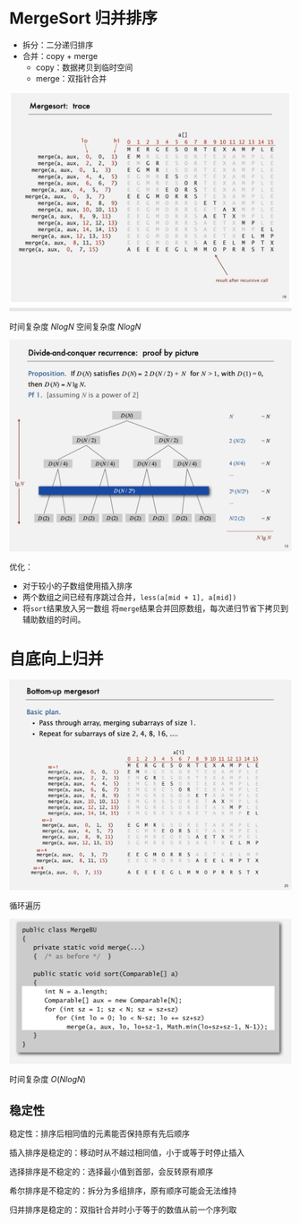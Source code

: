 # MergeSort 归并排序

- 拆分：二分递归排序
- 合并：copy + merge
  - copy：数据拷贝到临时空间
  - merge：双指针合并

![Screen Shot 2021-05-22 at 11.25.32 AM](assets/Screen%20Shot%202021-05-22%20at%2011.25.32%20AM.png)

时间复杂度 $NlogN$
空间复杂度 $NlogN$

![Screen Shot 2021-05-22 at 11.26.17 AM](assets/Screen%20Shot%202021-05-22%20at%2011.26.17%20AM.png)

优化：
- 对于较小的子数组使用插入排序
- 两个数组之间已经有序跳过合并，`less(a[mid + 1], a[mid])`
- 将`sort`结果放入另一数组 将`merge`结果合并回原数组，每次递归节省下拷贝到辅助数组的时间。



# 自底向上归并

![Screen Shot 2021-05-22 at 11.31.49 AM](assets/Screen%20Shot%202021-05-22%20at%2011.31.49%20AM.png)

循环遍历

![Screen Shot 2021-05-22 at 11.33.38 AM](assets/Screen%20Shot%202021-05-22%20at%2011.33.38%20AM.png)

时间复杂度 $O(NlogN)$

## 稳定性

稳定性：排序后相同值的元素能否保持原有先后顺序

插入排序是稳定的：移动时从不越过相同值，小于或等于时停止插入

选择排序是不稳定的：选择最小值到首部，会反转原有顺序

希尔排序是不稳定的：拆分为多组排序，原有顺序可能会无法维持

归并排序是稳定的：双指针合并时小于等于的数值从前一个序列取

